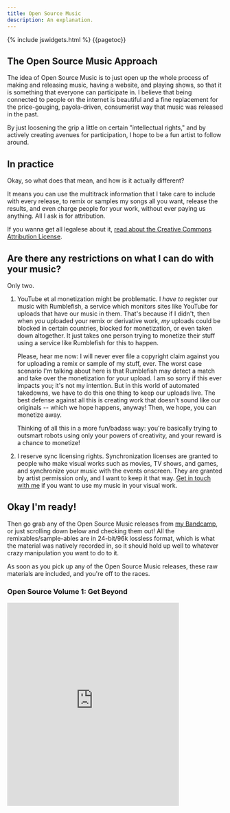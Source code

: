 ```yaml
---
title: Open Source Music
description: An explanation.
---
```


{% include jswidgets.html %}
{{pagetoc}}

## The Open Source Music Approach

The idea of Open Source Music is to just open up the whole process of making and releasing music,
having a website, and playing shows, so that it is something that everyone can participate in. 
I believe that being connected to people on the internet is beautiful and a fine replacement for
the price-gouging, payola-driven, consumerist way that music was released in the past. 

By just loosening the grip a little on certain "intellectual rights," and by actively creating avenues
for participation, I hope to be a fun artist to follow around.

## In practice

Okay, so what does that mean, and how is it actually different?

It means you can use the multitrack information that I take care to include with every release, to remix or samples my songs all you want, release the results, and even charge people for your work, without ever paying us anything. All I ask is for attribution. 

If you wanna get all legalese about it, [read about the Creative Commons Attribution License](https://creativecommons.org/licenses/by/2.0/).
  
## Are there any restrictions on what I can do with your music?

Only two. 

1. YouTube et al monetization might be problematic. I *have to* register our music with Rumblefish,
   a service which monitors sites like YouTube for uploads that have our music in them. That's because
   if I didn't, then when *you* uploaded your remix or derivative work, *my* uploads could be blocked
   in certain countries, blocked for monetization, or even taken down altogether. It just takes one person
   trying to monetize their stuff using a service like Rumblefish for this to happen.
   
   Please, hear me now: I will never ever file a copyright claim against you for uploading a remix or
   sample of my stuff, ever. The worst case scenario I'm talking about here is that Rumblefish
   may detect a match and take over the monetization for your upload. I am so sorry
   if this ever impacts you; it's not my intention. But in this world of automated takedowns, we have
   to do this one thing to keep our uploads live. The best defense against all this is creating work
   that doesn't sound like our originals -- which we hope happens, anyway! Then, we hope, you can 
   monetize away. 
   
   Thinking of all this in a more fun/badass way: you're basically trying to outsmart robots
   using only your powers of creativity, and your reward is a chance to monetize!
2. I reserve sync licensing rights. Synchronization licenses are granted to people who make visual
   works such as movies, TV shows, and games, and synchronize your music with the events onscreen. They
   are granted by artist permission only, and I want to keep it that way. [Get in touch with me](/contact) if you
   want to use my music in your visual work.
   
## Okay I'm ready!

Then go grab any of the Open Source Music releases from [my Bandcamp](http://johndylan.bandcamp.com), or just scrolling down below and checking them out! All the remixables/sample-ables are
in 24-bit/96k lossless format, which is what the material was natively recorded in, so it should hold up
well to whatever crazy manipulation you want to do to it. 

As soon as you pick up any of the Open Source Music releases, these raw materials are included, and you're
off to the races.

### Open Source Volume 1: Get Beyond

<iframe style="border: 0; width: 400px; height: 472px;" src="https://bandcamp.com/EmbeddedPlayer/album=2444436466/size=large/bgcol=ffffff/linkcol=0687f5/artwork=small/transparent=true/" seamless><a href="http://johndylan.bandcamp.com/album/open-source-music-volume-1-get-beyond">Open Source Music Volume 1: Get Beyond by John Dylan</a></iframe>

